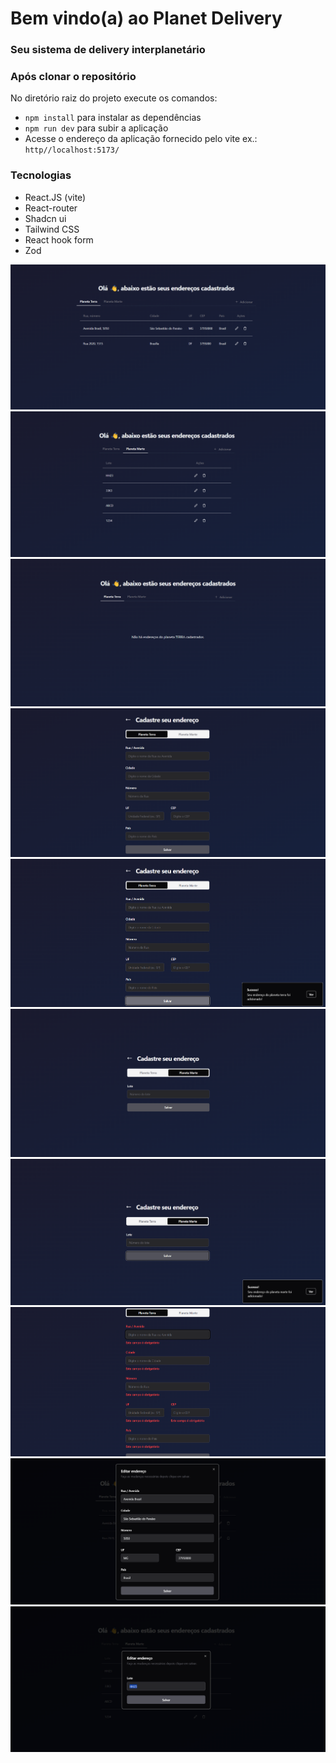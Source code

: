 # Bem vindo(a) ao Planet Delivery
### Seu sistema de delivery interplanetário

### Após clonar o repositório

No diretório raiz do projeto execute os comandos:

- `npm install` para instalar as dependências
- `npm run dev` para subir a aplicação
- Acesse o endereço da aplicação fornecido pelo vite ex.: `http//localhost:5173/`

### Tecnologias

- React.JS (vite)
- React-router
- Shadcn ui
- Tailwind CSS
- React hook form
- Zod

<img src='./src/assets/images/list-earth.png'>
<img src='./src/assets/images/list-mars.png'>
<img src='./src/assets/images/empty-state.png'>
<img src='./src/assets/images/earth-form.png'>
<img src='./src/assets/images/earth-form-success.png'>
<img src='./src/assets/images/mars-form.png'>
<img src='./src/assets/images/mars-form-success.png'>
<img src='./src/assets/images/earth-form-validation.png'>
<img src='./src/assets/images/edit-earth.png'>
<img src='./src/assets/images/edit-mars.png'>
